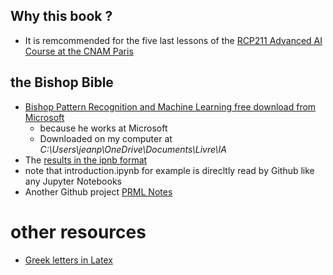 ## Why this book ?
* It is remcommended for the five last lessons of the [RCP211 Advanced AI Course at the CNAM Paris](https://formation.cnam.fr/rechercher-par-discipline/intelligence-artificielle-avancee-1132536.kjsp)

## the Bishop Bible
* [Bishop Pattern Recognition and Machine Learning free download from Microsoft](https://www.microsoft.com/en-us/research/people/cmbishop/prml-book/)
  * because he works at Microsoft
  * Downloaded on my computer at _C:\Users\jeanp\OneDrive\Documents\Livre\IA_
* The [results in the ipnb format](https://github.com/gerdm/prml)
 * note that introduction.ipynb for example is direcltly read by Github like any Jupyter Notebooks
* Another Github project [PRML Notes](https://github.com/vagmcs/PRML/tree/master)

# other resources
* [Greek letters in Latex](https://fr.overleaf.com/learn/latex/List_of_Greek_letters_and_math_symbols)